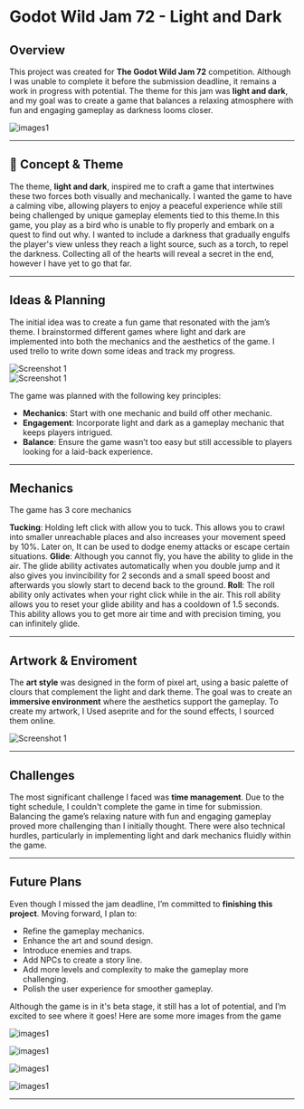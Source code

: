 # Godot Wild Jam 72 - Light and Dark

## Overview

This project was created for **The Godot Wild Jam 72** competition. Although I was unable to complete it before the submission deadline, it remains a work in progress with potential. The theme for this jam was **light and dark**, and my goal was to create a game that balances a relaxing atmosphere with fun and engaging gameplay as darkness looms closer.


![images1](Assets/Images/t1.png)


---

## 🎨 Concept & Theme

The theme, **light and dark**, inspired me to craft a game that intertwines these two forces both visually and mechanically. I wanted the game to have a calming vibe, allowing players to enjoy a peaceful experience while still being challenged by unique gameplay elements tied to this theme.In this game, you play as a bird who is unable to fly properly and embark on a quest to find out why. I wanted to include a darkness that gradually engulfs the player's view unless they reach a light source, such as a torch, to repel the darkness. Collecting all of the hearts will reveal a secret in the end, however I have yet to go that far.

---

## Ideas & Planning

The initial idea was to create a fun game that resonated with the jam’s theme. I brainstormed different games where light and dark are implemented into both the mechanics and the aesthetics of the game. I used trello to write down some ideas and track my progress.

![Screenshot 1](Assets/Images/planning.png)  
![Screenshot 1](Assets/Images/godot1.png)

The game was planned with the following key principles:

- **Mechanics**: Start with one mechanic and build off other mechanic.
- **Engagement**: Incorporate light and dark as a gameplay mechanic that keeps players intrigued.
- **Balance**: Ensure the game wasn’t too easy but still accessible to players looking for a laid-back experience.

---

## Mechanics

The game has 3 core mechanics

**Tucking**: Holding left click with allow you to tuck. This allows you to crawl into smaller unreachable places and also increases your movement speed by 10%. Later on, It can be used to dodge enemy attacks or escape certain situations.
**Glide**: Although you cannot fly, you have the ability to glide in the air. The glide ability activates automatically when you double jump and it also gives you invincibility for 2 seconds and a small speed boost and afterwards you slowly start to decend back to the ground.
**Roll**: The roll ability only activates when your right click while in the air. This roll ability allows you to reset your glide ability and has a cooldown of 1.5 seconds. This ability allows you to get more air time and with precision timing, you can infinitely glide.


---

## Artwork & Enviroment


The **art style** was designed in the form of pixel art, using a basic palette of clours that complement the light and dark theme. The goal was to create an **immersive environment** where the aesthetics support the gameplay. To create my artwork, I Used aseprite and for  the sound effects, I sourced them online.

![Screenshot 1](Assets/Images/artwork.png)

---

## Challenges

The most significant challenge I faced was **time management**. Due to the tight schedule, I couldn't complete the game in time for submission. Balancing the game’s relaxing nature with fun and engaging gameplay proved more challenging than I initially thought. There were also technical hurdles, particularly in implementing light and dark mechanics fluidly within the game.

---

## Future Plans

Even though I missed the jam deadline, I’m committed to **finishing this project**. Moving forward, I plan to:

- Refine the gameplay mechanics.
- Enhance the art and sound design.
- Introduce enemies and traps.
- Add NPCs to create a story line.
- Add more levels and complexity to make the gameplay more challenging.
- Polish the user experience for smoother gameplay.

Although the game is in it's beta stage, it still has a lot of potential, and I’m excited to see where it goes!
Here are some more images from the game

![images1](Assets/Images/t2.png)

![images1](Assets/Images/t3.png)

![images1](Assets/Images/t4.png)

![images1](Assets/Images/t5.png)

---
